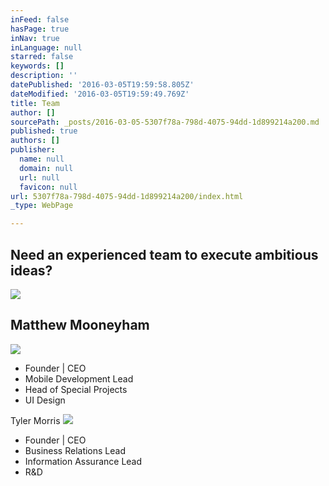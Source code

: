 ```yaml
---
inFeed: false
hasPage: true
inNav: true
inLanguage: null
starred: false
keywords: []
description: ''
datePublished: '2016-03-05T19:59:58.805Z'
dateModified: '2016-03-05T19:59:49.769Z'
title: Team
author: []
sourcePath: _posts/2016-03-05-5307f78a-798d-4075-94dd-1d899214a200.md
published: true
authors: []
publisher:
  name: null
  domain: null
  url: null
  favicon: null
url: 5307f78a-798d-4075-94dd-1d899214a200/index.html
_type: WebPage

---
```

## Need an experienced team to execute ambitious ideas?
![](https://the-grid-user-content.s3-us-west-2.amazonaws.com/03aac1c9-134c-4242-9544-b141cfdfb086.jpg)

## Matthew Mooneyham
![](https://the-grid-user-content.s3-us-west-2.amazonaws.com/188de8cb-2711-4b93-92d1-e68a7a5f99ad.png)

* Founder | CEO
* Mobile Development Lead
* Head of Special Projects
* UI Design

Tyler Morris
![](https://the-grid-user-content.s3-us-west-2.amazonaws.com/29188da4-3509-4bdb-b78c-f351ef302b55.png)

* Founder | CEO
* Business Relations Lead
* Information Assurance Lead
* R&D